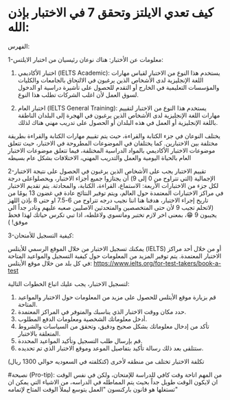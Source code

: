 # كيف تعدي الايلتز وتحقق 7 في الاختبار بإذن الله:

الفهرس: 



1-معلومات عن الأختبار:
هناك نوعان رئيسيان من اختبار الايلتس:

1. اختبار الأكاديمي (IELTS Academic): يستخدم هذا النوع من الاختبار لقياس مهارات اللغة الإنجليزية لدى الأشخاص الذين يرغبون في الالتحاق بالجامعات والكليات والمؤسسات التعليمية في الخارج أو التقدم للحصول على تأشيرة دراسية او الدخول لسوق العمل لأن اغلب الشركات تطلب هذا النوع.

2. اختبار العام (IELTS General Training): يستخدم هذا النوع من الاختبار لتقييم مهارات اللغة الإنجليزية لدى الأشخاص الذين يرغبون في الهجرة إلى البلدان الناطقة باللغة الإنجليزية أو العمل في هذه البلدان أو الحصول على تدريب مهني هناك لذلك.

يختلف النوعان في جزء الكتابة والقراءة، حيث يتم تقييم مهارات الكتابة والقراءة بطريقة مختلفة بين الاختبارين. كما يختلفان في الموضوعات المطروحة في الاختبار، حيث تتعلق موضوعات الاختبار الأكاديمي بالمواد الدراسية المختلفة، فيما تتعلق موضوعات الاختبار العام بالحياة اليومية والعمل والتدريب المهني، الاختلافات بشكل عام بسيطه


2-تقييم الاختبار
يجب على الأشخاص الذين يرغبون في الحصول على نتيجة الاختبار الإجمالية (التي تتراوح من 0 إلى 9) أن يجتازوا جميع أجزاء الاختبار، ويحصلواعلى درجة لكل جزء من الاختبارات الأربعة: الاستماع، القراءة، الكتابة، والمحادثة. يتم تقديم الاختبار في مراكز الاختبارات المعتمدة حول العالم، ويتم توفير النتائج عادة في غضون 13 يومًا من تاريخ إجراء الاختبار، هدفنا هنا اننا نجيب درجه تتراوح من 6-7.5 او حتى 8 بإذن اللهز
(لاتحلم تجيب 9 لأن حتى المتخصصين والمتحدثين الاصليين صعبه عليهم ونادر جداً الي يجيبون 9 😁، بمعنى اخر لازم تختبر وماتسوي ولاغلطه، اذا تبي تكرس حياتك لهذا فحظ موفق! )

3-كيفية التسجيل للأمتحان:

يمكنك تسجيل الاختبار من خلال الموقع الرسمي للأيتلس (IELTS) أو من خلال أحد مراكز الاختبار المعتمدة. يتم توفير المزيد من المعلومات حول كيفية التسجيل والمواعيد المتاحة في كل بلد من خلال موقع الأيتلس:
https://www.ielts.org/for-test-takers/book-a-test

لتسجيل الاختبار، يجب عليك اتباع الخطوات التالية:
1. قم بزيارة موقع الأيتلس للحصول على مزيد من المعلومات حول الاختبار والمواعيد المتاحة.
2. حدد مكان ووقت الاختبار الذي يناسبك والمتوفر في المراكز المعتمدة.
3. أدخل معلوماتك الشخصية ومعلومات الدفع المطلوب.
4. تأكد من إدخال معلوماتك بشكل صحيح ودقيق، وتحقق من السياسات والشروط المتعلقة بالاختبار.
5. قم بإرسال طلب التسجيل وتأكيد المواعيد المحددة.
6. ستتلقى بعد ذلك رسالة تأكيد بتفاصيل الموعد وموقع الاختبار الذي تم تحديده.

تكلفة الاختبار تختلف من منطقه لأخرى (كتكلفته في السعوديه حوالي 1300 ريال)

#نصيحة (Pro-tip):
من المهم اتاحة وقت كافي للدراسة للإمتحان، ولكن في نفس الوقت ان لايكون الوقت طويل جداً بحيث يتم المماطله في الدراسه، من الاشياء التي يمكن ان تستغلها هو قانون باركنسون "العمل يتوسع ليملأ الوقت المتاح لإتمامه"


